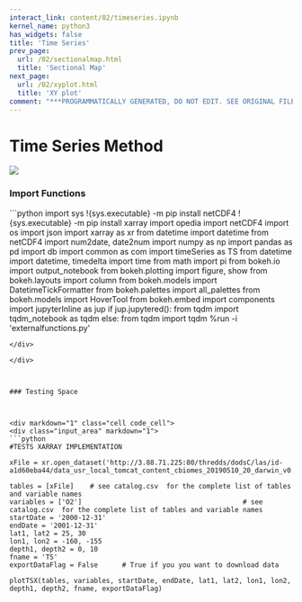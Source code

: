 ```yaml
---
interact_link: content/02/timeseries.ipynb
kernel_name: python3
has_widgets: false
title: 'Time Series'
prev_page:
  url: /02/sectionalmap.html
  title: 'Sectional Map'
next_page:
  url: /02/xyplot.html
  title: 'XY plot'
comment: "***PROGRAMMATICALLY GENERATED, DO NOT EDIT. SEE ORIGINAL FILES IN /content***"
---
```



# Time Series Method



![](timeseries.png)



### Import Functions



<div markdown="1" class="cell code_cell">
<div class="input_area hidecode" markdown="1">
```python
import sys
!{sys.executable} -m pip install netCDF4
!{sys.executable} -m pip install xarray
import opedia
import netCDF4
import os
import json
import xarray as xr
from datetime import datetime
from netCDF4 import num2date, date2num
import numpy as np
import pandas as pd
import db
import common as com
import timeSeries as TS
from datetime import datetime, timedelta
import time
from math import pi
from bokeh.io import output_notebook
from bokeh.plotting import figure, show
from bokeh.layouts import column
from bokeh.models import DatetimeTickFormatter
from bokeh.palettes import all_palettes
from bokeh.models import HoverTool
from bokeh.embed import components
import jupyterInline as jup
if jup.jupytered():
    from tqdm import tqdm_notebook as tqdm
else:
    from tqdm import tqdm
%run -i 'externalfunctions.py'

```
</div>

</div>



### Testing Space



<div markdown="1" class="cell code_cell">
<div class="input_area" markdown="1">
```python
#TESTS XARRAY IMPLEMENTATION

xFile = xr.open_dataset('http://3.88.71.225:80/thredds/dodsC/las/id-a1d60eba44/data_usr_local_tomcat_content_cbiomes_20190510_20_darwin_v0.2_cs510_darwin_v0.2_cs510_nutrients.nc.jnl')

tables = [xFile]    # see catalog.csv  for the complete list of tables and variable names
variables = ['O2']                                        # see catalog.csv  for the complete list of tables and variable names
startDate = '2000-12-31'
endDate = '2001-12-31'
lat1, lat2 = 25, 30
lon1, lon2 = -160, -155
depth1, depth2 = 0, 10
fname = 'TS'
exportDataFlag = False      # True if you you want to download data

plotTSX(tables, variables, startDate, endDate, lat1, lat2, lon1, lon2, depth1, depth2, fname, exportDataFlag)

```
</div>

</div>

